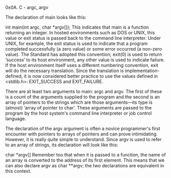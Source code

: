 
0x0A. C - argc, argv

The declaration of main looks like this:

int main(int argc, char *argv[]);
This indicates that main is a function returning an integer. In hosted environments such as DOS or UNIX, 
this value or exit status is passed back to the command line interpreter. Under UNIX, for example, the 
exit status is used to indicate that a program completed successfully (a zero value) or some error occurred
 (a non-zero value). The Standard has adopted this convention; exit(0) is used to return ‘success’ to its host environment, 
any other value is used to indicate failure. If the host environment itself uses a different numbering convention, exit will 
do the necessary translation. Since the translation is implementation-defined, it is now considered better practice to use
 the values defined in <stdlib.h>: EXIT_SUCCESS and EXIT_FAILURE.

There are at least two arguments to main: argc and argv. The first of these is a count of the arguments supplied to 
the program and the second is an array of pointers to the strings which are those arguments—its type is (almost) 
‘array of pointer to char’. These arguments are passed to the program by the host system's command line interpreter
 or job control language.

The declaration of the argv argument is often a novice programmer's first encounter with pointers to arrays of 
pointers and can prove intimidating. However, it is really quite simple to understand. Since argv is used to refer
 to an array of strings, its declaration will look like this:

char *argv[]
Remember too that when it is passed to a function, the name of an array is converted to the address of 
its first element. This means that we can also declare argv as char **argv; the two declarations are
 equivalent in this context.
